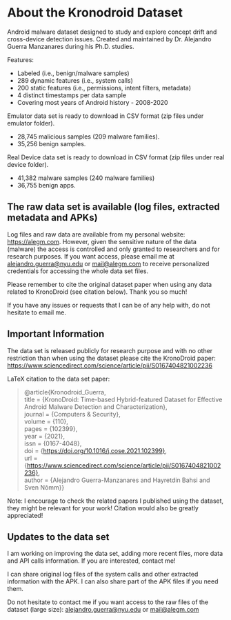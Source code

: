 # About the Kronodroid Dataset

Android malware dataset designed to study and explore concept drift and cross-device detection issues. Created and maintained by Dr. Alejandro Guerra Manzanares during his Ph.D. studies. 

Features:

- Labeled (i.e., benign/malware samples)
- 289 dynamic features (i.e., system calls)
- 200 static features (i.e., permissions, intent filters, metadata)
- 4 distinct timestamps per data sample
- Covering most years of Android history - 2008-2020


Emulator data set is ready to download in CSV format (zip files under emulator folder). 
  - 28,745 malicious samples (209 malware families).
  - 35,256 benign samples.

Real Device data set is ready to download in CSV format (zip files under real device folder).  
  - 41,382 malware samples (240 malware families)
  - 36,755 benign apps.

## The raw data set is available (log files, extracted metadata and APKs)

Log files and raw data are available from my personal website: https://alegm.com. 
However, given the sensitive nature of the data (malware) the access is controlled and only granted to researchers and for research purposes. If you want access, please email me at alejandro.guerra@nyu.edu or mail@alegm.com to receive personalized credentials for accessing the whole data set files. 

Please remember to cite the original dataset paper when using any data related to KronoDroid (see citation below). Thank you so much!

If you have any issues or requests that I can be of any help with, do not hesitate to email me.

## Important Information

The data set is released publicly for research purpose and with no other restriction than when using the dataset please cite the KronoDroid paper:
https://www.sciencedirect.com/science/article/pii/S0167404821002236

LaTeX citation to the data set paper:

>@article{Kronodroid_Guerra, <br/>
title = {KronoDroid: Time-based Hybrid-featured Dataset for Effective Android Malware Detection and Characterization}, <br/>
journal = {Computers & Security}, <br/>
volume = {110}, <br/>
pages = {102399}, <br/>
year = {2021}, <br/>
issn = {0167-4048}, <br/>
doi = {https://doi.org/10.1016/j.cose.2021.102399}, <br/>
url = {https://www.sciencedirect.com/science/article/pii/S0167404821002236}, <br/>
author = {Alejandro Guerra-Manzanares and Hayretdin Bahsi and Sven Nõmm}} <br/>

Note: I encourage to check the related papers I published using the dataset, they might be relevant for your work! Citation would also be greatly appreciated!

## Updates to the data set

I am working on improving the data set, adding more recent files, more data and API calls information. If you are interested, contact me!

I can share original log files of the system calls and other extracted information with the APK. I can also share part of the APK files if you need them. 

Do not hesitate to contact me if you want access to the raw files of the dataset (large size): alejandro.guerra@nyu.edu or mail@alegm.com
